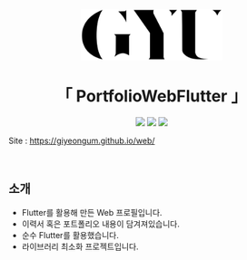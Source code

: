 <h1 align="center">
  <br/>
  <img src = "https://github.com/GiYeongUM/GiYeongUM/blob/main/PersonalLogo.svg" width = "250px" /><br/><br/>
   「 PortfolioWebFlutter 」
</h1>
<p align="center">
  <img src = "https://img.shields.io/badge/Language-Flutter-blue"> 
  <img src = "https://img.shields.io/badge/Language-Dart-green">
  <img src = "https://img.shields.io/badge/Environment-Web-Yellow">
  
  Site : https://giyeongum.github.io/web/
  
</p>
<br/>

## 소개
- Flutter를 활용해 만든 Web 프로필입니다.
- 이력서 혹은 포트폴리오 내용이 담겨져있습니다.
- 순수 Flutter를 활용했습니다.
- 라이브러리 최소화 프로젝트입니다.
</br>



